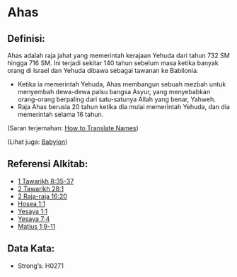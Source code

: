 # Ahas

## Definisi:

Ahas adalah raja jahat yang memerintah kerajaan Yehuda dari tahun 732 SM hingga 716 SM. Ini terjadi sekitar 140 tahun sebelum masa ketika banyak orang di Israel dan Yehuda dibawa sebagai tawanan ke Babilonia.

* Ketika ia memerintah Yehuda, Ahas membangun sebuah mezbah untuk menyembah dewa-dewa palsu bangsa Asyur, yang menyebabkan orang-orang berpaling dari satu-satunya Allah yang benar, Yahweh.
* Raja Ahas berusia 20 tahun ketika dia mulai memerintah Yehuda, dan dia memerintah selama 16 tahun.

(Saran terjemahan: [How to Translate Names](rc://en/ta/man/translate/translate-names))

(Lihat juga: [Babylon](../names/babylon.md))

## Referensi Alkitab:

* [1 Tawarikh 8:35-37](rc://en/tn/help/1ch/08/35)
* [2 Tawarikh 28:1](rc://en/tn/help/2ch/28/01)
* [2 Raja-raja 16:20](rc://en/tn/help/2ki/16/20)
* [Hosea 1:1](rc://en/tn/help/hos/01/01)
* [Yesaya 1:1](rc://en/tn/help/isa/01/1)
* [Yesaya 7:4](rc://en/tn/help/isa/07/04)
* [Matius 1:9-11](rc://en/tn/help/mat/01/09)

## Data Kata:

* Strong’s: H0271
